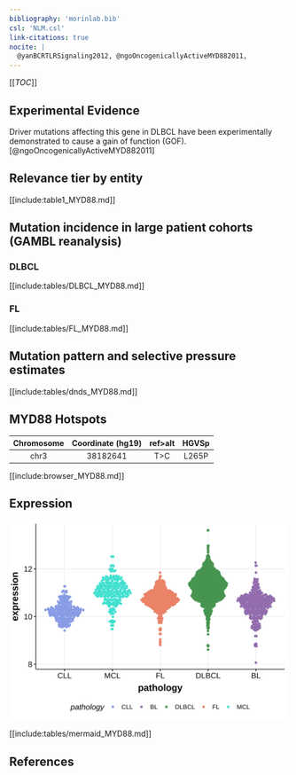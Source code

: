 ```yaml
---
bibliography: 'morinlab.bib'
csl: 'NLM.csl'
link-citations: true
nocite: |
  @yanBCRTLRSignaling2012, @ngoOncogenicallyActiveMYD882011, 
---
```

[[_TOC_]]


## Experimental Evidence

Driver mutations affecting this gene in DLBCL have been experimentally demonstrated to cause a gain of function (GOF).[@ngoOncogenicallyActiveMYD882011]

## Relevance tier by entity

[[include:table1_MYD88.md]]

## Mutation incidence in large patient cohorts (GAMBL reanalysis)

### DLBCL
[[include:tables/DLBCL_MYD88.md]]

### FL
[[include:tables/FL_MYD88.md]]

## Mutation pattern and selective pressure estimates

[[include:tables/dnds_MYD88.md]]

## MYD88 Hotspots

| Chromosome |Coordinate (hg19) | ref>alt | HGVSp | 
 | :---:| :---: | :--: | :---: |
| chr3 | 38182641 | T>C | L265P |

[[include:browser_MYD88.md]]

## Expression
![](images/gene_expression/MYD88_by_pathology.svg)
<!-- ORIGIN: yanBCRTLRSignaling2012a -->
<!-- DLBCL: ngoOncogenicallyActiveMYD882011a -->
<!-- MZL: yanBCRTLRSignaling2012a -->

[[include:tables/mermaid_MYD88.md]]

## References

